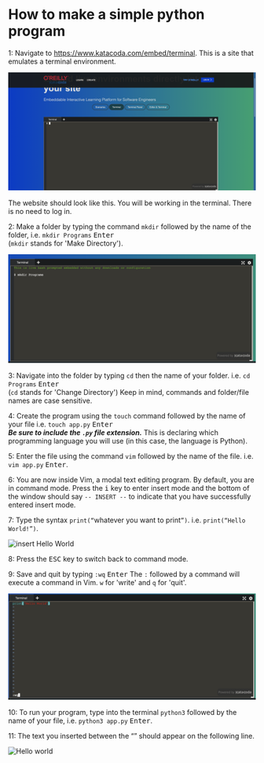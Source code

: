 # How to make a simple python program

1: Navigate to https://www.katacoda.com/embed/terminal. This is a site that emulates a terminal environment.

![image1](photos/image1.png)

The website should look like this. You will be working in the terminal. There is no need to log in.

2: Make a folder by typing the command `mkdir` followed by the name of the folder, i.e. `mkdir Programs` <kbd>Enter</kbd>  
  (`mkdir` stands for 'Make Directory').

![example of mkdir](photos/image3.png)

3: Navigate into the folder by typing `cd` then the name of your folder. i.e. `cd Programs` <kbd>Enter</kbd>  
  (`cd` stands for 'Change Directory') Keep in mind, commands and folder/file names are case sensitive.

4: Create the program using the `touch` command followed by the name of your file i.e. `touch app.py` <kbd>Enter</kbd>  
***Be sure to include the `.py` file extension.*** This is declaring which programming language you will use (in this case, the language is Python).

5: Enter the file using the command `vim` followed by the name of the file. i.e. `vim app.py` <kbd>Enter</kbd>.

6: You are now inside Vim, a modal text editing program. By default, you are in command mode. Press the <kbd>i</kbd> key to enter insert mode and the bottom of the window should say `-- INSERT --` to indicate that you have successfully entered insert mode.

7: Type the syntax `print(“`whatever you want to print`”)`. i.e. `print(“Hello World!”)`.

![insert Hello World](https://user-images.githubusercontent.com/66968736/139153771-743c10d6-3cf1-43ff-91ba-5edc5f21b894.png)

8: Press the <kbd>ESC</kbd> key to switch back to command mode.

9: Save and quit by typing `:wq` <kbd>Enter</kbd> The `:` followed by a command will execute a command in Vim. `w` for 'write' and `q` for 'quit'.

![wq image](photos/imageWQ.png)

10: To run your program, type into the terminal `python3` followed by the name of your file, i.e. `python3 app.py` <kbd>Enter</kbd>.

11: The text you inserted between the “” should appear on the following line.

![Hello world](https://user-images.githubusercontent.com/66968736/139153432-bc95caba-02ea-42da-945a-f0550776b4f7.png)
